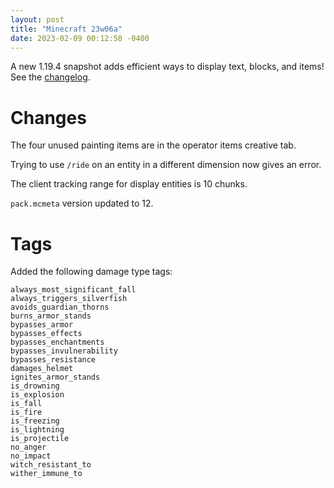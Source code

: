 ```yaml
---
layout: post
title: "Minecraft 23w06a"
date: 2023-02-09 00:12:58 -0400
---
```


A new 1.19.4 snapshot adds efficient ways to display text, blocks, and items! See the [changelog](https://www.minecraft.net/en-us/article/minecraft-snapshot-23w06a).

# Changes

The four unused painting items are in the operator items creative tab.

Trying to use `/ride` on an entity in a different dimension now gives an error.

The client tracking range for display entities is 10 chunks.

`pack.mcmeta` version updated to 12.

# Tags

Added the following damage type tags:

```
always_most_significant_fall
always_triggers_silverfish
avoids_guardian_thorns
burns_armor_stands
bypasses_armor
bypasses_effects
bypasses_enchantments
bypasses_invulnerability
bypasses_resistance
damages_helmet
ignites_armor_stands
is_drowning
is_explosion
is_fall
is_fire
is_freezing
is_lightning
is_projectile
no_anger
no_impact
witch_resistant_to
wither_immune_to
```


